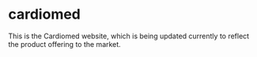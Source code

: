# cardiomed
This is the Cardiomed website, which is being updated currently to reflect the product offering to the market.
